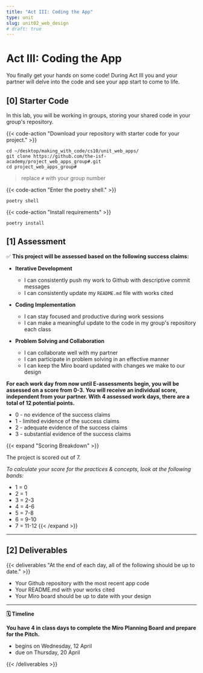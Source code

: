 ```yaml
---
title: "Act III: Coding the App"
type: unit
slug: unit02_web_design
# draft: true
---
```


# Act III: Coding the App 

You finally get your hands on some code! During Act III you and your partner will delve into the code and see your app start to come to life.



## [0] Starter Code

In this lab, you will be working in groups, storing your shared code in your group's repository.


{{< code-action "Download your repository with starter code for your project." >}}

```shell
cd ~/desktop/making_with_code/cs10/unit_web_apps/
git clone https://github.com/the-isf-academy/project_web_apps_group#.git
cd project_web_apps_group#
```
> replace `#` with your group number


{{< code-action "Enter the poetry shell." >}}
```shell
poetry shell
```

{{< code-action "Install requirements" >}}
```shell
poetry install
```

<!-- It contains the following :
- A `project_web_apps` repository containing the following:
  - `\myapp`
    - `models.py` - This is where you will define your model.
    - `views.py` - This is where you will define your routes and endpoints.
  - `database.sqlite` - This is your database file.
  - `README.md` - This is documentation for the backend of your project.
  - `client.py` - This is how the User will interact wiht your server.

{{< code-action "Start coding your first milestone!" >}} With you project management sheet approved by a teacher and your starter code downloaded, you're ready to start creating. -->




## [1] Assessment


✅  **This project will be assessed based on the following success claims:**

- **Iterative Development**
    - I can consistently push my work to Github with descriptive commit messages
    - I can consistently update my `README.md` file with works cited 

- **Coding Implementation**
    - I can stay focused and productive during work sessions
    - I can make a meaningful update to the code in my group's repository each class

- **Problem Solving and Collaboration**
    - I can collaborate well with my partner
    - I can participate in problem solving in an effective manner
    - I can keep the Miro board updated with changes we make to our design


**For each work day from now until E-assessments begin, you will be assessed on a score from 0-3. You will receive an individual score, independent from your partner. With 4 assessed work days, there are a total of 12 potential points.** 
- 0 - no evidence of the success claims
- 1 - limited evidence of the success claims
- 2 - adequate evidence of the success claims
- 3 - substantial evidence of the success claims

{{< expand "Scoring Breakdown" >}}

The project is scored out of 7. 

*To calculate your score for the practices & concepts, look at the following bands:*

- 1 = 0
- 2 = 1
- 3 = 2-3
- 4 = 4-6
- 5 = 7-8
- 6 = 9-10
- 7 = 11-12
{{< /expand >}}


---


## [2] Deliverables

{{< deliverables  "At the end of each day, all of the following should be up to date." >}}

- Your Github repository with the most recent app code
- Your README.md with your works cited
- Your Miro board should be up to date with your design

---

**🗓️ Timeline**

**You have 4 in class days to complete the Miro Planning Board and prepare for the Pitch.**

- begins on Wednesday, 12 April  
- due on Thursday, 20 April

{{< /deliverables >}}
